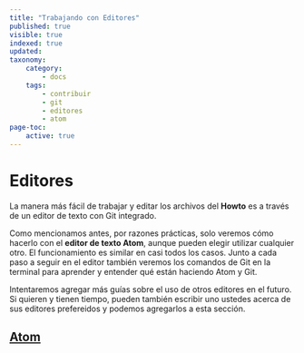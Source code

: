```yaml
---
title: "Trabajando con Editores"
published: true
visible: true
indexed: true
updated:
taxonomy:
    category:
        - docs
    tags:
        - contribuir
        - git
        - editores
        - atom
page-toc:
    active: true
---
```


# Editores
La manera más fácil de trabajar y editar los archivos del **Howto** es a través de un editor de texto con Git integrado.

Como mencionamos antes, por razones prácticas, solo veremos cómo hacerlo con el **editor de texto Atom**, aunque pueden elegir utilizar cualquier otro. El funcionamiento es similar en casi todos los casos. Junto a cada paso a seguir en el editor también veremos los comandos de Git en la terminal para aprender y entender qué están haciendo Atom y Git.

Intentaremos agregar más guías sobre el uso de otros editores en el futuro. Si quieren y tienen tiempo, pueden también escribir uno ustedes acerca de sus editores prefereidos y podemos agregarlos a esta sección.


## [Atom](atom/interface)
